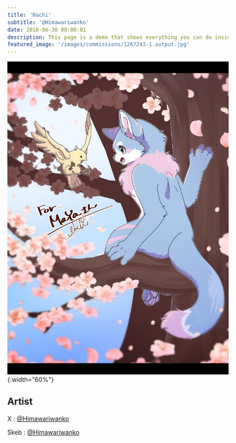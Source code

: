 ```yaml
---
title: 'Nachi'
subtitle: '@Himawariwanko'
date: 2018-06-30 00:00:01
description: This page is a demo that shows everything you can do inside portfolio and blog posts.
featured_image: '/images/commissions/1267243-1.output.jpg'
---
```


![](/images/commissions/1267243-1.output.jpg){:width="60%"}

## Artist

X : [@Himawariwanko](https://twitter.com/Himawariwanko)

Skeb : [@Himawariwanko](https://skeb.jp/@Himawariwanko)